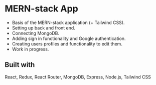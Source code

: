 # MERN-stack App

- Basis of the MERN-stack application (+ Tailwind CSS).
- Setting up back and front end.
- Connecting MongoDB.
- Adding sign in functionality and Google authentication.
- Creating users profiles and functionality to edit them.
- Work in progress.

## Built with

React, Redux, React Router, MongoDB, Express, Node.js, Tailwind CSS
